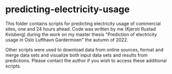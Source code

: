 # predicting-electricity-usage

This folder contains scripts for predicting electricity usage of commercial sites, one and 24 hours ahead.
Code was written by me (Kjersti Rustad Kvisberg) during the work on my master thesis "Prediction of electricity usage in Oslo Lufthavn Gardermoen" the autumn of 2022.

Other scripts were used to download data from online sources, format and merge data sets and visualize both input data sets and results from predictions. 
Please contact the author if you wish to access these additional scripts.
